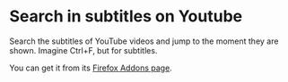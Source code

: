 # Search in subtitles on Youtube
Search the subtitles of YouTube videos and jump to the moment they are shown. Imagine Ctrl+F, but for subtitles.

You can get it from its [Firefox Addons page](https://addons.mozilla.org/en-US/firefox/addon/search-in-subtitles-on-youtube/).
